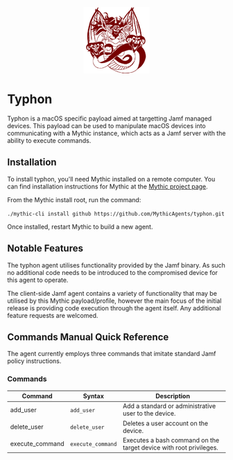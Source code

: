 <p align="center">
  <img alt="Typhon Logo" src="agent_icons/typhon.svg" height="30%" width="30%">
</p>

# Typhon

Typhon is a macOS specific payload aimed at targetting Jamf managed devices. This payload can be used to manipulate macOS devices into communicating with a Mythic instance, which acts as a Jamf server with the ability to execute commands.

## Installation
To install typhon, you'll need Mythic installed on a remote computer. You can find installation instructions for Mythic at the [Mythic project page](https://github.com/its-a-feature/Mythic/).

From the Mythic install root, run the command:

`./mythic-cli install github https://github.com/MythicAgents/typhon.git`

Once installed, restart Mythic to build a new agent.

## Notable Features

The typhon agent utilises functionality provided by the Jamf binary. As such no additional code needs to be introduced to the compromised device for this agent to operate.

The client-side Jamf agent contains a variety of functionality that may be utilised by this Mythic payload/profile, however the main focus of the initial release is providing code execution through the agent itself. Any additional feature requests are welcomed. 

## Commands Manual Quick Reference

The agent currently employs three commands that imitate standard Jamf policy instructions.

### Commands 

Command | Syntax | Description
------- | ------ | -----------
add_user | `add_user` | Add a standard or administrative user to the device.
delete_user | `delete_user` | Deletes a user account on the device.
execute_command | `execute_command` | Executes a bash command on the target device with root privileges.

